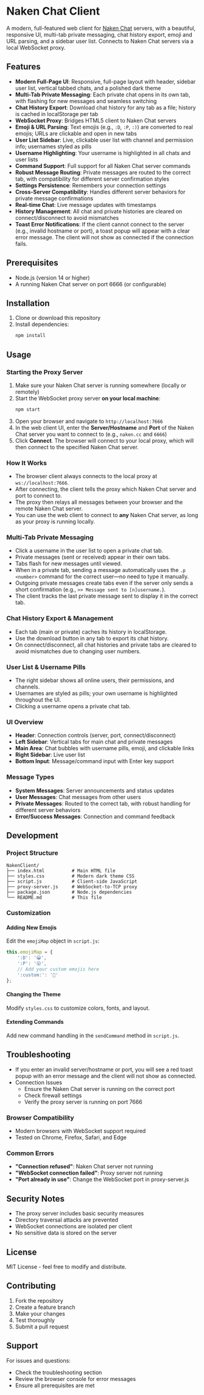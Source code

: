 # Naken Chat Client

A modern, full-featured web client for [Naken Chat](https://www.mikekohn.net/software/nakenchat.php) servers, with a beautiful, responsive UI, multi-tab private messaging, chat history export, emoji and URL parsing, and a sidebar user list. Connects to Naken Chat servers via a local WebSocket proxy.

## Features

- **Modern Full-Page UI**: Responsive, full-page layout with header, sidebar user list, vertical tabbed chats, and a polished dark theme
- **Multi-Tab Private Messaging**: Each private chat opens in its own tab, with flashing for new messages and seamless switching
- **Chat History Export**: Download chat history for any tab as a file; history is cached in localStorage per tab
- **WebSocket Proxy**: Bridges HTML5 client to Naken Chat servers
- **Emoji & URL Parsing**: Text emojis (e.g., `:D`, `:P`, `:)`) are converted to real emojis; URLs are clickable and open in new tabs
- **User List Sidebar**: Live, clickable user list with channel and permission info; usernames styled as pills
- **Username Highlighting**: Your username is highlighted in all chats and user lists
- **Command Support**: Full support for all Naken Chat server commands
- **Robust Message Routing**: Private messages are routed to the correct tab, with compatibility for different server confirmation styles
- **Settings Persistence**: Remembers your connection settings
- **Cross-Server Compatibility**: Handles different server behaviors for private message confirmations
- **Real-time Chat**: Live message updates with timestamps
- **History Management**: All chat and private histories are cleared on connect/disconnect to avoid mismatches
- **Toast Error Notifications**: If the client cannot connect to the server (e.g., invalid hostname or port), a toast popup will appear with a clear error message. The client will not show as connected if the connection fails.

## Prerequisites

- Node.js (version 14 or higher)
- A running Naken Chat server on port 6666 (or configurable)

## Installation

1. Clone or download this repository
2. Install dependencies:
   ```bash
   npm install
   ```

## Usage

### Starting the Proxy Server

1. Make sure your Naken Chat server is running somewhere (locally or remotely)
2. Start the WebSocket proxy server **on your local machine**:
   ```bash
   npm start
   ```
3. Open your browser and navigate to `http://localhost:7666`
4. In the web client UI, enter the **Server/Hostname** and **Port** of the Naken Chat server you want to connect to (e.g., `naken.cc` and `6666`)
5. Click **Connect**. The browser will connect to your local proxy, which will then connect to the specified Naken Chat server.

### How It Works

- The browser client always connects to the local proxy at `ws://localhost:7666`.
- After connecting, the client tells the proxy which Naken Chat server and port to connect to.
- The proxy then relays all messages between your browser and the remote Naken Chat server.
- You can use the web client to connect to **any** Naken Chat server, as long as your proxy is running locally.

### Multi-Tab Private Messaging

- Click a username in the user list to open a private chat tab.
- Private messages (sent or received) appear in their own tabs.
- Tabs flash for new messages until viewed.
- When in a private tab, sending a message automatically uses the `.p <number>` command for the correct user—no need to type it manually.
- Outgoing private messages create tabs even if the server only sends a short confirmation (e.g., `>> Message sent to [n]username.`).
- The client tracks the last private message sent to display it in the correct tab.

### Chat History Export & Management

- Each tab (main or private) caches its history in localStorage.
- Use the download button in any tab to export its chat history.
- On connect/disconnect, all chat histories and private tabs are cleared to avoid mismatches due to changing user numbers.

### User List & Username Pills

- The right sidebar shows all online users, their permissions, and channels.
- Usernames are styled as pills; your own username is highlighted throughout the UI.
- Clicking a username opens a private chat tab.

### UI Overview

- **Header**: Connection controls (server, port, connect/disconnect)
- **Left Sidebar**: Vertical tabs for main chat and private messages
- **Main Area**: Chat bubbles with username pills, emoji, and clickable links
- **Right Sidebar**: Live user list
- **Bottom Input**: Message/command input with Enter key support

### Message Types

- **System Messages**: Server announcements and status updates
- **User Messages**: Chat messages from other users
- **Private Messages**: Routed to the correct tab, with robust handling for different server behaviors
- **Error/Success Messages**: Connection and command feedback

## Development

### Project Structure
```
NakenClient/
├── index.html          # Main HTML file
├── styles.css          # Modern dark theme CSS
├── script.js           # Client-side JavaScript
├── proxy-server.js     # WebSocket-to-TCP proxy
├── package.json        # Node.js dependencies
└── README.md           # This file
```

### Customization

#### Adding New Emojis
Edit the `emojiMap` object in `script.js`:

```javascript
this.emojiMap = {
    ':D': '😀',
    ':P': '😛',
    // Add your custom emojis here
    ':custom:': '🎉'
};
```

#### Changing the Theme
Modify `styles.css` to customize colors, fonts, and layout.

#### Extending Commands
Add new command handling in the `sendCommand` method in `script.js`.

## Troubleshooting

- If you enter an invalid server/hostname or port, you will see a red toast popup with an error message and the client will not show as connected.
- Connection Issues
  - Ensure the Naken Chat server is running on the correct port
  - Check firewall settings
  - Verify the proxy server is running on port 7666

### Browser Compatibility
- Modern browsers with WebSocket support required
- Tested on Chrome, Firefox, Safari, and Edge

### Common Errors
- **"Connection refused"**: Naken Chat server not running
- **"WebSocket connection failed"**: Proxy server not running
- **"Port already in use"**: Change the WebSocket port in proxy-server.js

## Security Notes

- The proxy server includes basic security measures
- Directory traversal attacks are prevented
- WebSocket connections are isolated per client
- No sensitive data is stored on the server

## License

MIT License - feel free to modify and distribute.

## Contributing

1. Fork the repository
2. Create a feature branch
3. Make your changes
4. Test thoroughly
5. Submit a pull request

## Support

For issues and questions:
- Check the troubleshooting section
- Review the browser console for error messages
- Ensure all prerequisites are met 